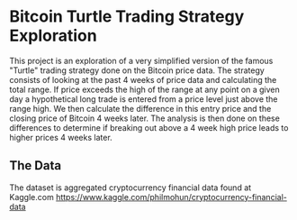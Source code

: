 # Bitcoin Turtle Trading Strategy Exploration

This project is an exploration of a very simplified version of the famous "Turtle"
trading strategy done on the Bitcoin price data.  The strategy consists of looking
at the past 4 weeks of price data and calculating the total range.  If price exceeds
the high of the range at any point on a given day a hypothetical long trade is
entered from a price level just above the range high.  We then calculate the difference
in this entry price and the closing price of Bitcoin 4 weeks later.  The analysis
is then done on these differences to determine if breaking out above a 4 week high
price leads to higher prices 4 weeks later.

## The Data

The dataset is aggregated cryptocurrency financial data found at Kaggle.com
https://www.kaggle.com/philmohun/cryptocurrency-financial-data
